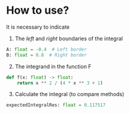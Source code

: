 # How to use?

It is necessary to indicate

1. The _left_ and _right_ boundaries of the integral
```Python
A: float = -0.4  # Left border
B: float = 0.8  # Right border
```

2. The integrand in the function F

```Python
def f(x: float) -> float:
    return x ** 2 / (4 * x ** 3 + 1)
```
3. Calculate the integral (to compare methods)

```Python
expectedIntegralRes: float = 0.117517
```